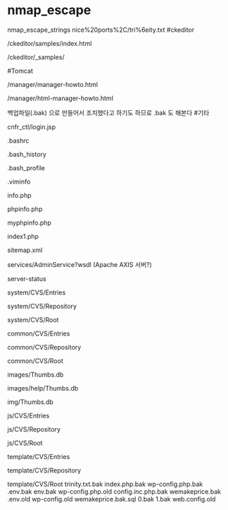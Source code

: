 # nmap_escape
nmap_escape_strings nice%20ports%2C/tri%6eity.txt
#ckeditor

/ckeditor/samples/index.html

/ckeditor/_samples/

#Tomcat

/manager/manager-howto.html

/manager/html-manager-howto.html

 

백업파일(.bak) 으로 만들어서 조치했다고 하기도 하므로 .bak 도 해본다
#기타

cnfr_ctl/login.jsp

.bashrc

.bash_history

.bash_profile

.viminfo

info.php

phpinfo.php

myphpinfo.php

index1.php

sitemap.xml

services/AdminService?wsdl (Apache AXIS 서버?)

server-status

system/CVS/Entries

system/CVS/Repository

system/CVS/Root

common/CVS/Entries

common/CVS/Repository

common/CVS/Root

images/Thumbs.db

images/help/Thumbs.db

img/Thumbs.db

js/CVS/Entries

js/CVS/Repository

js/CVS/Root

template/CVS/Entries

template/CVS/Repository

template/CVS/Root
trinity.txt.bak
index.php.bak
wp-config.php.bak
.env.bak
env.bak
wp-config.php.old
config.inc.php.bak
wemakeprice.bak
 .env.old
wp-config.old
wemakeprice.bak.sql
0.bak
1.bak
web.config.old
